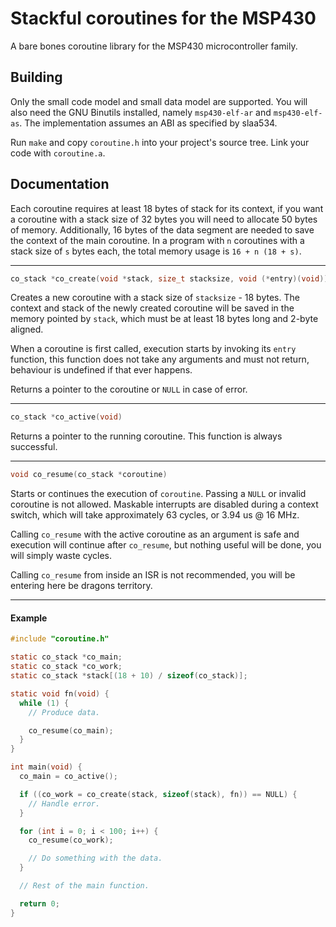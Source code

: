 # Stackful coroutines for the MSP430

A bare bones coroutine library for the MSP430 microcontroller family.

## Building

Only the small code model and small data model are supported. You will
also need the GNU Binutils installed, namely `msp430-elf-ar` and
`msp430-elf-as`. The implementation assumes an ABI as specified by
slaa534.

Run `make` and copy `coroutine.h` into your project's source tree. Link
your code with `coroutine.a`.

## Documentation

Each coroutine requires at least 18 bytes of stack for its context, if
you want a coroutine with a stack size of 32 bytes you will need to
allocate 50 bytes of memory. Additionally, 16 bytes of the data segment
are needed to save the context of the main coroutine. In a program with
`n` coroutines with a stack size of `s` bytes each, the total memory
usage is `16 + n (18 + s)`.

---

```c
co_stack *co_create(void *stack, size_t stacksize, void (*entry)(void))
```

Creates a new coroutine with a stack size of `stacksize` - 18 bytes. The
context and stack of the newly created coroutine will be saved in the
memory pointed by `stack`, which must be at least 18 bytes long and
2-byte aligned.

When a coroutine is first called, execution starts by invoking its
`entry` function, this function does not take any arguments and must not
return, behaviour is undefined if that ever happens.

Returns a pointer to the coroutine or `NULL` in case of error.

---

```c
co_stack *co_active(void)
```

Returns a pointer to the running coroutine. This function is always
successful.

---

```c
void co_resume(co_stack *coroutine)
```

Starts or continues the execution of `coroutine`. Passing a `NULL` or
invalid coroutine is not allowed. Maskable interrupts are disabled
during a context switch, which will take approximately 63 cycles, or
3.94 us @ 16 MHz.

Calling `co_resume` with the active coroutine as an argument is safe
and execution will continue after `co_resume`, but nothing useful will
be done, you will simply waste cycles.

Calling `co_resume` from inside an ISR is not recommended, you will be
entering here be dragons territory.

---

#### Example

```c
#include "coroutine.h"

static co_stack *co_main;
static co_stack *co_work;
static co_stack *stack[(18 + 10) / sizeof(co_stack)];

static void fn(void) {
  while (1) {
    // Produce data.

    co_resume(co_main);
  }
}

int main(void) {
  co_main = co_active();

  if ((co_work = co_create(stack, sizeof(stack), fn)) == NULL) {
    // Handle error.
  }

  for (int i = 0; i < 100; i++) {
    co_resume(co_work);

    // Do something with the data.
  }

  // Rest of the main function.

  return 0;
}
```
